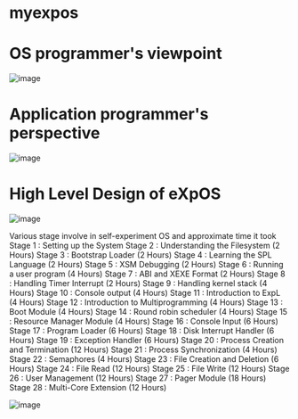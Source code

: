 # myexpos

# OS programmer's viewpoint
![image](https://user-images.githubusercontent.com/25712145/223976520-0c944f47-b777-401a-98bf-8c117f77fbed.png)

# Application programmer's perspective
![image](https://user-images.githubusercontent.com/25712145/223976574-adba2cab-77bd-4589-9b59-152b697d8733.png)

# High Level Design of eXpOS
![image](https://user-images.githubusercontent.com/25712145/223976675-bfd5be23-5ff1-46a4-9cc3-84577bf8571b.png)

Various stage involve in self-experiment OS and approximate time it took
Stage 1 : Setting up the System
Stage 2 : Understanding the Filesystem (2 Hours)
Stage 3 : Bootstrap Loader (2 Hours)
Stage 4 : Learning the SPL Language (2 Hours)
Stage 5 : XSM Debugging (2 Hours)
Stage 6 : Running a user program (4 Hours)
Stage 7 : ABI and XEXE Format (2 Hours)
Stage 8 : Handling Timer Interrupt (2 Hours)
Stage 9 : Handling kernel stack (4 Hours)
Stage 10 : Console output (4 Hours)
Stage 11 : Introduction to ExpL (4 Hours)
Stage 12 : Introduction to Multiprogramming (4 Hours)
Stage 13 : Boot Module (4 Hours)
Stage 14 : Round robin scheduler (4 Hours)
Stage 15 : Resource Manager Module (4 Hours)
Stage 16 : Console Input (6 Hours)
Stage 17 : Program Loader (6 Hours)
Stage 18 : Disk Interrupt Handler (6 Hours)
Stage 19 : Exception Handler (6 Hours)
Stage 20 : Process Creation and Termination (12 Hours)
Stage 21 : Process Synchronization (4 Hours)
Stage 22 : Semaphores (4 Hours)
Stage 23 : File Creation and Deletion (6 Hours)
Stage 24 : File Read (12 Hours)
Stage 25 : File Write (12 Hours)
Stage 26 : User Management (12 Hours)
Stage 27 : Pager Module (18 Hours)
Stage 28 : Multi-Core Extension (12 Hours)

![image](https://user-images.githubusercontent.com/25712145/223977676-fc174f44-03fd-4dd2-af79-b0ecf49e5a42.png)
